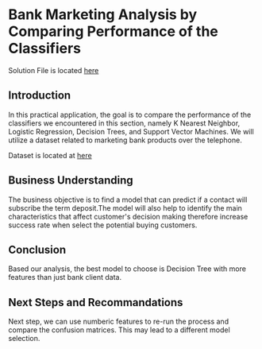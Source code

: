 # Bank Marketing Analysis by Comparing Performance of the Classifiers

Solution File is located [here](solution.ipynb)

## Introduction

In this practical application, the goal is to compare the performance of the classifiers we encountered in this section, namely K Nearest Neighbor, Logistic Regression, Decision Trees, and Support Vector Machines. We will utilize a dataset related to marketing bank products over the telephone.

Dataset is located at [here](data/bank-additional-full.csv)

## Business Understanding

The business objective is to find a model that can predict if a contact will subscribe the term deposit.The model will also help to identify the main characteristics that affect customer's decision making therefore increase success rate when select the potential buying customers.

## Conclusion

Based our analysis, the best model to choose is Decision Tree with more features than just bank client data.

## Next Steps and Recommandations

Next step, we can use numberic features to re-run the process and compare the confusion matrices. This may lead to a different model selection.
